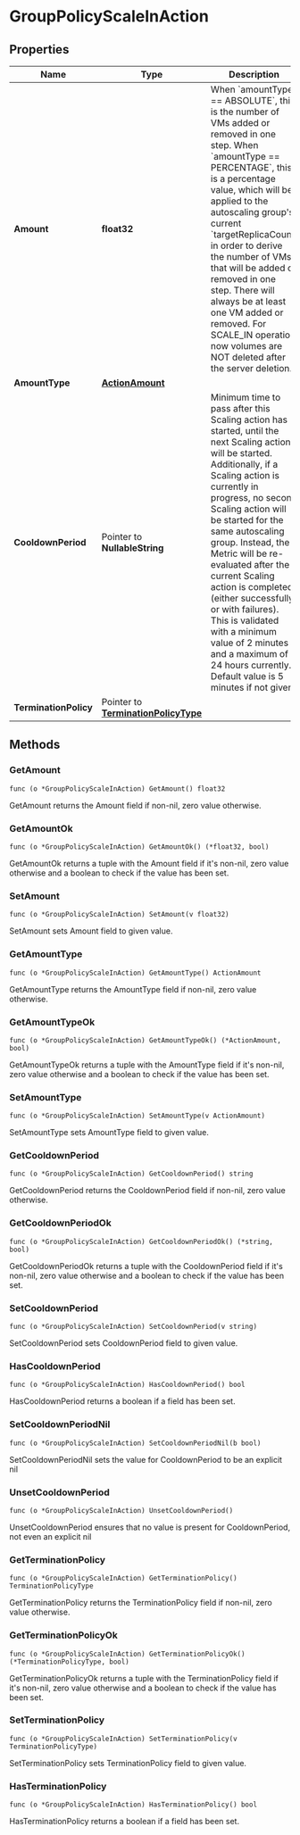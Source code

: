 # GroupPolicyScaleInAction



## Properties

|Name | Type | Description | Notes|
|------------ | ------------- | ------------- | -------------|
|**Amount** | **float32** | When &#x60;amountType &#x3D;&#x3D; ABSOLUTE&#x60;, this is the number of VMs added or removed in one step. When &#x60;amountType &#x3D;&#x3D; PERCENTAGE&#x60;, this is a percentage value, which will be applied to the autoscaling group&#39;s current &#x60;targetReplicaCount&#x60; in order to derive the number of VMs that will be added or removed in one step. There will always be at least one VM added or removed.   For SCALE_IN operation now volumes are NOT deleted after the server deletion. | |
|**AmountType** | [**ActionAmount**](ActionAmount.md) |  | |
|**CooldownPeriod** | Pointer to **NullableString** | Minimum time to pass after this Scaling action has started, until the next Scaling action will be started. Additionally, if a Scaling action is currently in progress, no second Scaling action will be started for the same autoscaling group. Instead, the Metric will be re-evaluated after the current Scaling action is completed (either successfully or with failures). This is validated with a minimum value of 2 minutes and a maximum of 24 hours currently. Default value is 5 minutes if not given. | [optional] [default to "5m"]|
|**TerminationPolicy** | Pointer to [**TerminationPolicyType**](TerminationPolicyType.md) |  | [optional] |

## Methods


### GetAmount

`func (o *GroupPolicyScaleInAction) GetAmount() float32`

GetAmount returns the Amount field if non-nil, zero value otherwise.

### GetAmountOk

`func (o *GroupPolicyScaleInAction) GetAmountOk() (*float32, bool)`

GetAmountOk returns a tuple with the Amount field if it's non-nil, zero value otherwise
and a boolean to check if the value has been set.

### SetAmount

`func (o *GroupPolicyScaleInAction) SetAmount(v float32)`

SetAmount sets Amount field to given value.


### GetAmountType

`func (o *GroupPolicyScaleInAction) GetAmountType() ActionAmount`

GetAmountType returns the AmountType field if non-nil, zero value otherwise.

### GetAmountTypeOk

`func (o *GroupPolicyScaleInAction) GetAmountTypeOk() (*ActionAmount, bool)`

GetAmountTypeOk returns a tuple with the AmountType field if it's non-nil, zero value otherwise
and a boolean to check if the value has been set.

### SetAmountType

`func (o *GroupPolicyScaleInAction) SetAmountType(v ActionAmount)`

SetAmountType sets AmountType field to given value.


### GetCooldownPeriod

`func (o *GroupPolicyScaleInAction) GetCooldownPeriod() string`

GetCooldownPeriod returns the CooldownPeriod field if non-nil, zero value otherwise.

### GetCooldownPeriodOk

`func (o *GroupPolicyScaleInAction) GetCooldownPeriodOk() (*string, bool)`

GetCooldownPeriodOk returns a tuple with the CooldownPeriod field if it's non-nil, zero value otherwise
and a boolean to check if the value has been set.

### SetCooldownPeriod

`func (o *GroupPolicyScaleInAction) SetCooldownPeriod(v string)`

SetCooldownPeriod sets CooldownPeriod field to given value.

### HasCooldownPeriod

`func (o *GroupPolicyScaleInAction) HasCooldownPeriod() bool`

HasCooldownPeriod returns a boolean if a field has been set.

### SetCooldownPeriodNil

`func (o *GroupPolicyScaleInAction) SetCooldownPeriodNil(b bool)`

 SetCooldownPeriodNil sets the value for CooldownPeriod to be an explicit nil

### UnsetCooldownPeriod
`func (o *GroupPolicyScaleInAction) UnsetCooldownPeriod()`

UnsetCooldownPeriod ensures that no value is present for CooldownPeriod, not even an explicit nil
### GetTerminationPolicy

`func (o *GroupPolicyScaleInAction) GetTerminationPolicy() TerminationPolicyType`

GetTerminationPolicy returns the TerminationPolicy field if non-nil, zero value otherwise.

### GetTerminationPolicyOk

`func (o *GroupPolicyScaleInAction) GetTerminationPolicyOk() (*TerminationPolicyType, bool)`

GetTerminationPolicyOk returns a tuple with the TerminationPolicy field if it's non-nil, zero value otherwise
and a boolean to check if the value has been set.

### SetTerminationPolicy

`func (o *GroupPolicyScaleInAction) SetTerminationPolicy(v TerminationPolicyType)`

SetTerminationPolicy sets TerminationPolicy field to given value.

### HasTerminationPolicy

`func (o *GroupPolicyScaleInAction) HasTerminationPolicy() bool`

HasTerminationPolicy returns a boolean if a field has been set.



